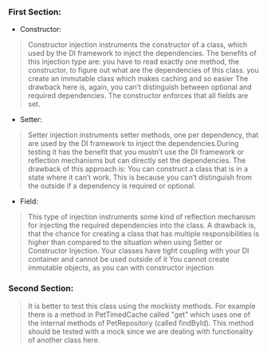 ### First Section:

* Constructor: 
> Constructor injection instruments the constructor of a class,
which used by the DI framework to inject the dependencies.
The benefits of this injection type are:
    you have to read exactly one method, the constructor, to figure out what are the dependencies of this class.
    you create an immutable class which makes caching and so easier
The drawback here is, again, you can’t distinguish between optional and required dependencies.
The constructor enforces that all fields are set.

* Setter: 
> Setter injection instruments setter methods, one per dependency,
that are used by the DI framework to inject the dependencies.During testing it has the benefit that you mustn’t use
the DI framework or reflection mechanisms but can directly set the dependencies.
The drawback of this approach is: You can construct a class that is in a state where it can’t work.
This is because you can’t distinguish from the outside if a dependency is required or optional.


* Field:
 > This type of injection instruments some kind of reflection mechanism for injecting the required dependencies into the class.
A drawback is, that the chance for creating a class that has multiple responsibilities is higher than
compared to the situation when using Setter or Constructor Injection.
Your classes have tight coupling with your DI container and cannot be used outside of it
You cannot create immutable objects, as you can with constructor injection

### Second Section:
 > It is better to test this class using the mockisty methods. For example
>there is a method in PetTimedCache called "get" which uses one of the internal
>methods of PetRepository (called findById). This method should be tested with a
>mock since we are dealing with functionality of another class here.


